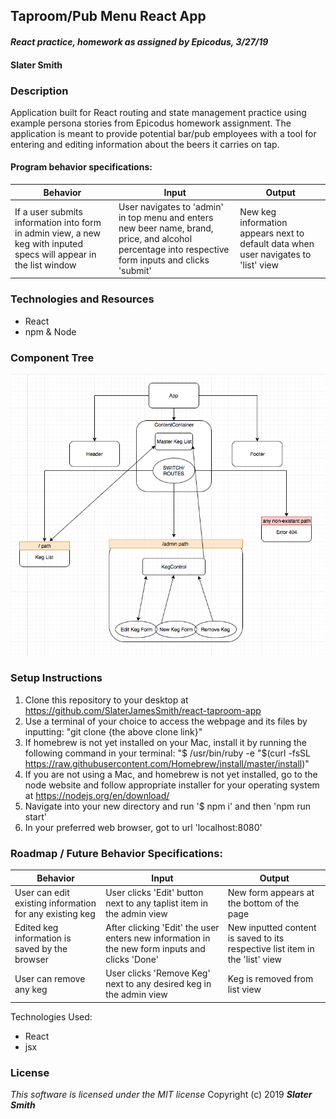 ## Taproom/Pub Menu React App
#### _React practice, homework as assigned by Epicodus, 3/27/19_

#### Slater Smith

### Description

Application built for React routing and state management practice using example persona stories from Epicodus homework assignment. The application is meant to provide potential bar/pub employees with a tool for entering and editing information about the beers it carries on tap.

#### Program behavior specifications:
| Behavior | Input | Output |
| --------------------------- | ------------------- | ------------------- |
| If a user submits information into form in admin view, a new keg with inputed specs will appear in the list window| User navigates to 'admin' in top menu and enters new beer name, brand, price, and alcohol percentage into respective form inputs and clicks 'submit' | New keg information appears next to default data when user navigates to 'list' view |


### Technologies and Resources

* React
* npm & Node

### Component Tree

![Component Tree](./src/assets/images/final-tree.png)

### Setup Instructions

1. Clone this repository to your desktop at https://github.com/SlaterJamesSmith/react-taproom-app
2. Use a terminal of your choice to access the webpage and its files by inputting: "git clone {the above clone link}"
3. If homebrew is not yet installed on your Mac, install it by running the following command in your terminal: "$ /usr/bin/ruby -e "$(curl -fsSL https://raw.githubusercontent.com/Homebrew/install/master/install)"
4. If you are not using a Mac, and homebrew is not yet installed, go to the node website and follow appropriate installer for your operating system at https://nodejs.org/en/download/
5. Navigate into your new directory and run '$ npm i' and then 'npm run start'
6. In your preferred web browser, got to url 'localhost:8080'

### Roadmap / Future Behavior Specifications:

| Behavior | Input | Output |
| --------------------------- | ------------------- | ------------------- |
| User can edit existing information for any existing keg| User clicks 'Edit' button next to any taplist item in the admin view | New form appears at the bottom of the page |
| Edited keg information is saved by the browser | After clicking 'Edit' the user enters new information in the new form inputs and clicks 'Done'| New inputted content is saved to its respective list item in the 'list' view |
| User can remove any keg | User clicks 'Remove Keg' next to any desired keg in the admin view| Keg is removed from list view |

Technologies Used: 
- React
- jsx

### License

*This software is licensed under the MIT license*
Copyright (c) 2019 **_Slater Smith_**
